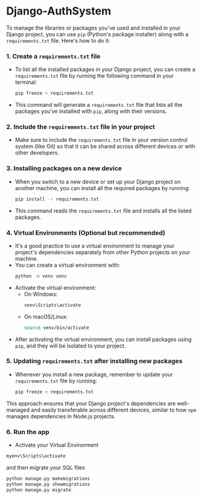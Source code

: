 # Django-AuthSystem

To manage the libraries or packages you've used and installed in your Django project, you can use `pip` (Python's package installer) along with a `requirements.txt` file. Here's how to do it:

### 1. **Create a `requirements.txt` file**

- To list all the installed packages in your Django project, you can create a `requirements.txt` file by running the following command in your terminal:
  ```bash
  pip freeze > requirements.txt
  ```
- This command will generate a `requirements.txt` file that lists all the packages you've installed with `pip`, along with their versions.

### 2. **Include the `requirements.txt` file in your project**

- Make sure to include the `requirements.txt` file in your version control system (like Git) so that it can be shared across different devices or with other developers.

### 3. **Installing packages on a new device**

- When you switch to a new device or set up your Django project on another machine, you can install all the required packages by running:
  ```bash
  pip install -r requirements.txt
  ```
- This command reads the `requirements.txt` file and installs all the listed packages.

### 4. **Virtual Environments (Optional but recommended)**

- It's a good practice to use a virtual environment to manage your project's dependencies separately from other Python projects on your machine.
- You can create a virtual environment with:
  ```bash
  python -m venv venv
  ```
- Activate the virtual environment:
  - On Windows:
    ```bash
    venv\Scripts\activate
    ```
  - On macOS/Linux:
    ```bash
    source venv/bin/activate
    ```
- After activating the virtual environment, you can install packages using `pip`, and they will be isolated to your project.

### 5. **Updating `requirements.txt` after installing new packages**

- Whenever you install a new package, remember to update your `requirements.txt` file by running:
  ```bash
  pip freeze > requirements.txt
  ```

This approach ensures that your Django project's dependencies are well-managed and easily transferable across different devices, similar to how `npm` manages dependencies in Node.js projects.

### 6. Run the app

- Activate your Virtual Environment

```bash
myenv\Scripts\activate
```

and then migrate your SQL files

```bash
python manage.py makemigrations
python manage.py showmigrations
python manage.py migrate
```
